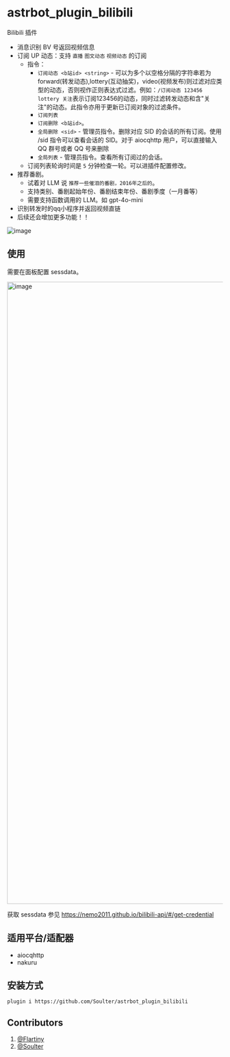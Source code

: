 # astrbot_plugin_bilibili

Bilibili 插件

- 消息识别 BV 号返回视频信息
- 订阅 UP 动态：支持 `直播` `图文动态` `视频动态` 的订阅
   - 指令：
      - `订阅动态 <b站id> <string>` - <string>可以为多个以空格分隔的字符串若为forward(转发动态),lottery(互动抽奖)，video(视频发布)则过滤对应类型的动态，否则视作正则表达式过滤。例如：`/订阅动态 123456 lottery 关注`表示订阅123456的动态，同时过滤转发动态和含"关注"的动态。此指令亦用于更新已订阅对象的过滤条件。
      - `订阅列表`
      - `订阅删除 <b站id>`。
      - `全局删除 <sid>` - 管理员指令。删除对应 SID 的会话的所有订阅。使用 /sid 指令可以查看会话的 SID。对于 aiocqhttp 用户，可以直接输入 QQ 群号或者 QQ 号来删除
      - `全局列表` - 管理员指令。查看所有订阅过的会话。
   - 订阅列表轮询时间是 `5` 分钟检查一轮。可以进插件配置修改。
- 推荐番剧。
   - 试着对 LLM 说 `推荐一些催泪的番剧，2016年之后的`。
   - 支持类别、番剧起始年份、番剧结束年份、番剧季度（一月番等）
   - 需要支持函数调用的 LLM。如 gpt-4o-mini
- 识别转发时的qq小程序并返回视频直链 
- 后续还会增加更多功能！！
 
![image](https://github.com/user-attachments/assets/972b2b99-b801-45cf-a882-6d841c9e8137)


## 使用
需要在面板配置 sessdata。

<img width="1453" alt="image" src="https://github.com/user-attachments/assets/d5342767-8e5c-4222-81da-f1cdb4b30c95">

获取 sessdata 参见 https://nemo2011.github.io/bilibili-api/#/get-credential

## 适用平台/适配器
- aiocqhttp
- nakuru

## 安装方式
```
plugin i https://github.com/Soulter/astrbot_plugin_bilibili
```

## Contributors

1. [@Flartiny](https://github.com/Flartiny)
2. [@Soulter](https://github.com/Soulter)
